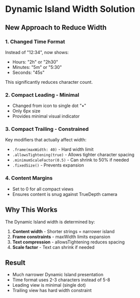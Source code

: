 # Dynamic Island Width Solution

## New Approach to Reduce Width

### 1. **Changed Time Format**
Instead of "12:34", now shows:
- Hours: "2h" or "2h30" 
- Minutes: "5m" or "5:30"
- Seconds: "45s"

This significantly reduces character count.

### 2. **Compact Leading - Minimal**
- Changed from icon to single dot "•"
- Only 6px size
- Provides minimal visual indicator

### 3. **Compact Trailing - Constrained**
Key modifiers that actually affect width:
- `.frame(maxWidth: 40)` - Hard width limit
- `.allowsTightening(true)` - Allows tighter character spacing
- `.minimumScaleFactor(0.5)` - Can shrink to 50% if needed
- `.fixedSize()` - Prevents expansion

### 4. **Content Margins**
- Set to 0 for all compact views
- Ensures content is snug against TrueDepth camera

## Why This Works

The Dynamic Island width is determined by:
1. **Content width** - Shorter strings = narrower island
2. **Frame constraints** - maxWidth limits expansion
3. **Text compression** - allowsTightening reduces spacing
4. **Scale factor** - Text can shrink if needed

## Result
- Much narrower Dynamic Island presentation
- Time format uses 2-3 characters instead of 5-8
- Leading view is minimal (single dot)
- Trailing view has hard width constraint